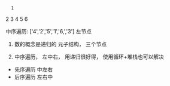       1
  2      3
4   5  6

中序遍历:  ['4','2','5','1','6,','3']
左节点
1. 数的概念是递归的 
元子结构， 三个节点

2. 中序遍历， 左中右， 用递归很好得， 使用循环+堆栈也可以解决

- 先序遍历   中左右
- 后序遍历   左右中